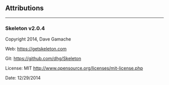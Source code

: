 ## Attributions
___

### Skeleton v2.0.4

Copyright 2014, Dave Gamache

Web: <https://getskeleton.com>

Git: <https://github.com/dhg/Skeleton>

License: MIT <http://www.opensource.org/licenses/mit-license.php>

Date: 12/29/2014

